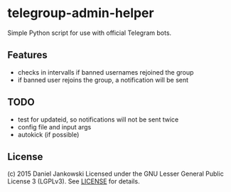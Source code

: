 telegroup-admin-helper
=====================

Simple Python script for use with official Telegram bots.


Features
--------

- checks in intervalls if banned usernames rejoined the group
- if banned user rejoins the group, a notification will be sent


TODO
----

- test for updateid, so notifications will not be sent twice
- config file and input args
- autokick (if possible)


License
-------

(c) 2015 Daniel Jankowski
Licensed under the GNU Lesser General Public License 3 (LGPLv3). See [LICENSE](./LICENSE) for details.
